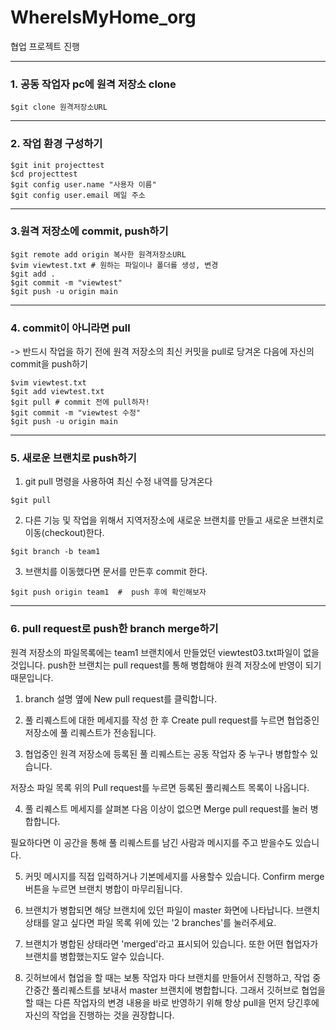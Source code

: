 # WhereIsMyHome_org
협업 프로젝트 진행

---
### 1. 공동 작업자 pc에 원격 저장소 clone
```
$git clone 원격저장소URL
```

---
### 2. 작업 환경 구성하기
```
$git init projecttest 
$cd projecttest 
$git config user.name "사용자 이름" 
$git config user.email 메일 주소
```

---
### 3.원격 저장소에 commit, push하기
```
$git remote add origin 복사한 원격저장소URL 
$vim viewtest.txt # 원하는 파일이나 폴더를 생성, 변경
$git add . 
$git commit -m "viewtest" 
$git push -u origin main
```

---
### 4. commit이 아니라면 pull
-> 반드시 작업을 하기 전에 원격 저장소의 최신 커밋을 pull로 당겨온 다음에 자신의 commit을 push하기
```
$vim viewtest.txt 
$git add viewtest.txt 
$git pull # commit 전에 pull하자!
$git commit -m "viewtest 수정"
$git push -u origin main
```

---
### 5. 새로운 브랜치로 push하기
1) git pull 명령을 사용하여 최신 수정 내역를 당겨온다
```
$git pull
```

2) 다른 기능 및 작업을 위해서 지역저장소에 새로운 브랜치를 만들고 새로운 브랜치로 이동(checkout)한다.
```
$git branch -b team1
```

3) 브랜치를 이동했다면 문서를 만든후 commit 한다.
```
$git push origin team1  #  push 후에 확인해보자
```

---
### 6. pull request로 push한 branch merge하기
원격 저장소의 파일목록에는 team1 브랜치에서 만들었던 viewtest03.txt파일이 없을것입니다.
push한 브랜치는 pull request를 통해 병합해야 원격 저장소에 반영이 되기 때문입니다.

1) branch 설명 옆에 New pull request를 클릭합니다.

2) 풀 리퀘스트에 대한 메세지를 작성 한 후 Create pull request를 누르면 협업중인 저장소에 풀 리퀘스트가 전송됩니다.

3) 협업중인 원격 저장소에 등록된 풀 리퀘스트는 공동 작업자 중 누구나 병합할수 있습니다.

저장소 파일 목록 위의 Pull request를 누르면 등록된 풀리퀘스트 목록이 나옵니다.

4) 풀 리퀘스트 메세지를 살펴본 다음 이상이 없으면 Merge pull request를 눌러 병합합니다.

필요하다면 이 공간을 통해 풀 리퀘스트를 남긴 사람과 메시지를 주고 받을수도 있습니다.

5) 커밋 메시지를 직접 입력하거나 기본메세지를 사용할수 있습니다. Confirm merge 버튼을 누르면 브랜치 병합이 마무리됩니다.

6) 브랜치가 병합되면 해당 브랜치에 있던 파일이 master 화면에 나타납니다. 브랜치 상태를 알고 싶다면 파일 목록 위에 있는 '2 branches'를 눌러주세요.

7) 브랜치가 병합된 상태라면 'merged'라고 표시되어 있습니다. 또한 어떤 협업자가 브랜치를 병합했는지도 알수 있습니다.

8) 깃허브에서 협업을 할 때는 보통 작업자 마다 브랜치를 만들어서 진행하고, 작업 중간중간 풀리퀘스트를 보내서 master 브랜치에 병합합니다. 그래서 깃허브로 협업을 할 때는 다른 작업자의 변경 내용을 바로 반영하기 위해 항상 pull을 먼저 당긴후에 자신의 작업을 진행하는 것을 권장합니다.
